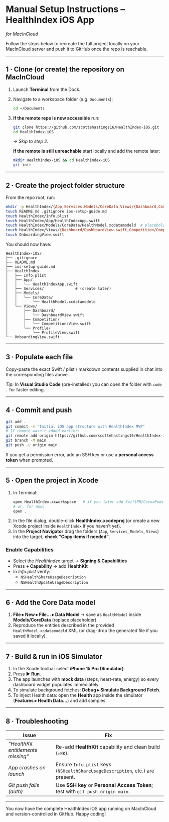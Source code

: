 # Manual Setup Instructions – HealthIndex iOS App  
_for MacInCloud_

Follow the steps below to recreate the full project locally on your MacInCloud server and push it to GitHub once the repo is reachable.

---

## 1 · Clone (or create) the repository on MacInCloud
1. Launch **Terminal** from the Dock.  
2. Navigate to a workspace folder (e.g. `Documents`):  
   ```bash
   cd ~/Documents
   ```
3. **If the remote repo is now accessible** run:
   ```bash
   git clone https://github.com/scottehastings16/HealthIndex-iOS.git
   cd HealthIndex-iOS
   ```
   _→ Skip to step 2._

   **If the remote is still unreachable** start locally and add the remote later:
   ```bash
   mkdir HealthIndex-iOS && cd HealthIndex-iOS
   git init
   ```

---

## 2 · Create the project folder structure
From the repo root, run:

```bash
mkdir -p HealthIndex/{App,Services,Models/CoreData,Views/{Dashboard,Competition,Profile}}
touch README.md .gitignore ios-setup-guide.md
touch HealthIndex/Info.plist
touch HealthIndex/App/HealthIndexApp.swift
touch HealthIndex/Models/CoreData/HealthModel.xcdatamodeld  # placeholder
touch HealthIndex/Views/{Dashboard/DashboardView.swift,Competition/CompetitionsView.swift,Profile/ProfileView.swift}
touch OnboardingView.swift
```

You should now have:

```
HealthIndex-iOS/
├── .gitignore
├── README.md
├── ios-setup-guide.md
├── HealthIndex
│   ├── Info.plist
│   ├── App/
│   │   └── HealthIndexApp.swift
│   ├── Services/              # (create later)
│   ├── Models/
│   │   └── CoreData/
│   │       └── HealthModel.xcdatamodeld
│   └── Views/
│       ├── Dashboard/
│       │   └── DashboardView.swift
│       ├── Competition/
│       │   └── CompetitionsView.swift
│       └── Profile/
│           └── ProfileView.swift
└── OnboardingView.swift
```

---

## 3 · Populate each file
Copy-paste the exact Swift / plist / markdown contents supplied in chat into the corresponding files above.

*Tip:* In **Visual Studio Code** (pre-installed) you can open the folder with `code .` for faster editing.

---

## 4 · Commit and push
```bash
git add .
git commit -m "Initial iOS app structure with HealthIndex MVP"
# If remote wasn’t added earlier:
git remote add origin https://github.com/scottehastings16/HealthIndex-iOS.git
git branch -M main
git push -u origin main
```

If you get a permission error, add an SSH key or use a **personal access token** when prompted.

---

## 5 · Open the project in Xcode
1. In Terminal:  
   ```bash
   open HealthIndex.xcworkspace   # if you later add SwiftPM/CocoaPods  
   # or, for now:
   open .
   ```
2. In the file dialog, double-click **HealthIndex.xcodeproj** (or create a new Xcode project inside `HealthIndex` if you haven’t yet).  
3. In the **Project Navigator** drag the folders (`App`, `Services`, `Models`, `Views`) into the target, **check “Copy items if needed”**.

### Enable Capabilities
* Select the _HealthIndex_ target → **Signing & Capabilities**  
* Press **+ Capability** → add **HealthKit**  
* In _Info.plist_ verify:
  * `NSHealthShareUsageDescription`
  * `NSHealthUpdateUsageDescription`

---

## 6 · Add the Core Data model
1. **File ▸ New ▸ File… ▸ Data Model** → save as `HealthModel` inside **Models/CoreData** (replace placeholder).  
2. Reproduce the entities described in the provided `HealthModel.xcdatamodeld` XML (or drag-drop the generated file if you saved it locally).

---

## 7 · Build & run in iOS Simulator
1. In the Xcode toolbar select **iPhone 15 Pro (Simulator)**.  
2. Press **▶ Run**.  
3. The app launches with **mock data** (steps, heart-rate, energy) so every dashboard widget populates immediately.  
4. To simulate background fetches: **Debug ▸ Simulate Background Fetch**.  
5. To inject Health data: open the **Health** app inside the simulator (**Features ▸ Health Data…**) and add samples.

---

## 8 · Troubleshooting
| Issue | Fix |
|-------|-----|
| _“HealthKit entitlements missing”_ | Re-add **HealthKit** capability and clean build (`⇧⌘K`). |
| _App crashes on launch_ | Ensure `Info.plist` keys (`NSHealthShareUsageDescription`, etc.) are present. |
| _Git push fails (auth)_ | Use **SSH key** or **Personal Access Token**; test with `git push origin main`. |

---

You now have the complete HealthIndex iOS app running on MacInCloud and version-controlled in GitHub. Happy coding!
